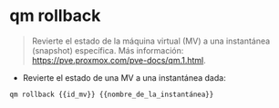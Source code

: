 # qm rollback

> Revierte el estado de la máquina virtual (MV) a una instantánea (snapshot) específica.
> Más información: <https://pve.proxmox.com/pve-docs/qm.1.html>.

- Revierte el estado de una MV a una instantánea dada:

`qm rollback {{id_mv}} {{nombre_de_la_instantánea}}`
